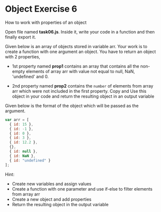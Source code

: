 # Object Exercise 6

How to work with properties of an object

Open file named **task06.js**. Inside it, write your code in a function and then finally export it.

Given below is an array of objects stored in variable arr. Your work is to create
a function with one argument an object. You have to return an object with 2 properties, 

- 1st property named **prop1** contains an array that contains all the non-empty elements of array arr with value not equal to null, NaN, 'undefined' and 0. 

- 2nd property named **prop2** contains the `number` of elements from array arr which were not included in the first property. Copy and Use this object in your code and return the resulting object in an output variable

Given below is the format of the object which will be passed as the argument.

```js
var arr = [
  { id: 15 },
  { id: -1 },
  { id: 0 },
  { id: 3 },
  { id: 12.2 },
  {},
  { id: null },
  { id: NaN },
  { id: "undefined" }
];
```

Hint:

- Create new variables and assign values
- Create a function with one parameter and use if-else to filter elements from array arr
- Create a new object and add properties
- Return the resulting object in the output variable
